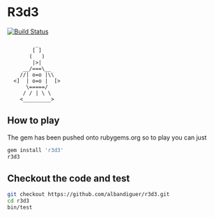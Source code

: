 # R3d3
[![Build Status](https://travis-ci.org/albandiguer/r3d3.svg?branch=master)](https://travis-ci.org/albandiguer/r3d3)

             _
            [ ]
           (   )
            |>|
         __/===\__
        //| o=o |\\
      <]  | o=o |  [>
          \=====/
         / / | \ \
        <_________>

## How to play

The gem has been pushed onto rubygems.org so to play you can just 

```bash
gem install 'r3d3'
r3d3
```

## Checkout the code and test


```bash
git checkout https://github.com/albandiguer/r3d3.git
cd r3d3
bin/test
```

